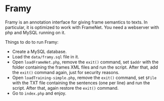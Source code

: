 # Framy

Framy is an annotation interface for giving frame semantics to texts. In particular, it is optimized to work with FrameNet.
You need a webserver with php and MySQL running on it.

Things to do to run Framy:
* Create a MySQL database.
* Load the `data/framy.sql` file in it.
* Open `loadFrameNet.php`, remove the `exit()` command, set `$addr` with the folder containing the frames
XML files and run the script. After that, add the `exit()` command again, just for security reasons.
* Open `loadTraining-simple.php`, remove the `exit()` command, set `$File` with the TXT file containing
the sentences (one per line) and run the script. After that, again restore the `exit()` command.
* Go to `index.php` and enjoy.

